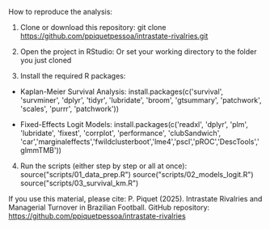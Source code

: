 How to reproduce the analysis:

1. Clone or download this repository:
git clone https://github.com/ppiquetpessoa/intrastate-rivalries.git

2. Open the project in RStudio:
Or set your working directory to the folder you just cloned

3. Install the required R packages:

- Kaplan-Meier Survival Analysis:
  install.packages(c('survival', 'survminer', 'dplyr', 'tidyr', 'lubridate', 'broom', 'gtsummary', 'patchwork', 'scales', 'purrr', 'patchwork'))

- Fixed-Effects Logit Models:
  install.packages(c('readxl', 'dplyr', 'plm', 'lubridate', 'fixest', 'corrplot', 'performance', 'clubSandwich', 'car','marginaleffects','fwildclusterboot','lme4','pscl','pROC','DescTools','glmmTMB'))

4. Run the scripts (either step by step or all at once):
source("scripts/01_data_prep.R")
source("scripts/02_models_logit.R")
source("scripts/03_survival_km.R")

If you use this material, please cite:
P. Piquet (2025). Intrastate Rivalries and Managerial Turnover in Brazilian Football.
GitHub repository: https://github.com/ppiquetpessoa/intrastate-rivalries

